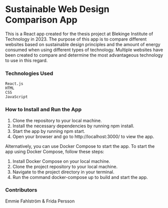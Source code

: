 # Sustainable Web Design Comparison App

This is a React app created for the thesis project at Blekinge Institute of Technology in 2023. The purpose of this app is to compare different websites based on sustainable design principles and the amount of energy consumed when using different types of technology. Multiple websites have been created to compare and determine the most advantageous technology to use in this regard.

### Technologies Used

    React.js
    HTML
    CSS
    JavaScript
    
### How to Install and Run the App

1. Clone the repository to your local machine.
2. Install the necessary dependencies by running npm install.
3. Start the app by running npm start.
4. Open your browser and go to http://localhost:3000/ to view the app.

Alternatively, you can use Docker Compose to start the app. To start the app using Docker Compose, follow these steps:

1. Install Docker Compose on your local machine.
2. Clone the project repository to your local machine.
3. Navigate to the project directory in your terminal.
4. Run the command docker-compose up to build and start the app.

### Contributors

Emmie Fahlström & Frida Persson
